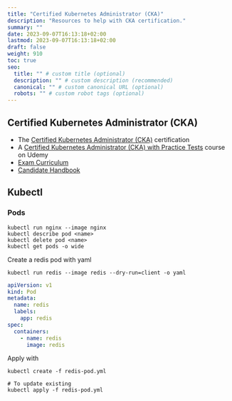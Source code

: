 ```yaml
---
title: "Certified Kubernetes Administrator (CKA)"
description: "Resources to help with CKA certification."
summary: ""
date: 2023-09-07T16:13:18+02:00
lastmod: 2023-09-07T16:13:18+02:00
draft: false
weight: 910
toc: true
seo:
  title: "" # custom title (optional)
  description: "" # custom description (recommended)
  canonical: "" # custom canonical URL (optional)
  robots: "" # custom robot tags (optional)
---
```


## Certified Kubernetes Administrator (CKA)

- The [Certified Kubernetes Administrator (CKA)](https://training.linuxfoundation.org/certification/certified-kubernetes-administrator-cka/) certification
- A [Certified Kubernetes Administrator (CKA) with Practice Tests](https://www.udemy.com/share/101WmE3@ggPePAgbaNO6slJ7gaU6UmU3TfoakpDVG_7Se0B6yzZNDMJrvb8pnKi_HJtlJYFS/) course on Udemy
- [Exam Curriculum](https://github.com/cncf/curriculum)
- [Candidate Handbook](https://docs.linuxfoundation.org/tc-docs/certification/lf-handbook2)

## Kubectl

### Pods
```shell
kubectl run nginx --image nginx
kubectl describe pod <name>
kubectl delete pod <name>
kubectl get pods -o wide
```

Create a redis pod with yaml
```shell
kubectl run redis --image redis --dry-run=client -o yaml
```

```yml
apiVersion: v1
kind: Pod
metadata:
  name: redis
  labels:
    app: redis
spec:
  containers:
    - name: redis
      image: redis
```
Apply with
```shell
kubectl create -f redis-pod.yml

# To update existing
kubectl apply -f redis-pod.yml
```
